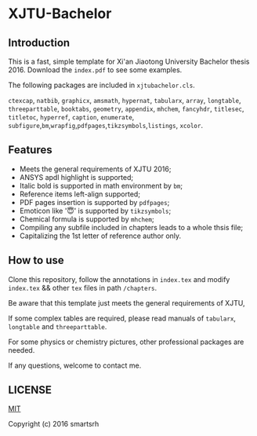 
# XJTU-Bachelor

## Introduction

This is a fast, simple template for Xi'an Jiaotong University Bachelor thesis 2016. Download the `index.pdf` to see some examples.

The following packages are included in `xjtubachelor.cls`.

`ctexcap`,  `natbib`,  `graphicx`,  `amsmath`,  `hypernat`,  `tabularx`,
  `array`,  `longtable`,  `threeparttable`,  `booktabs`,  `geometry`,  `appendix`,  `mhchem`,  `fancyhdr`,  `titlesec`,  `titletoc`,  `hyperref`,  `caption`, `enumerate`, `subfigure`,`bm`,`wrapfig`,`pdfpages`,`tikzsymbols`,`listings`, `xcolor`.

## Features

- Meets the general requirements of XJTU 2016;
- ANSYS apdl highlight is supported;
- Italic bold is supported in math environment by `bm`;
- Reference items left-align supported;
- PDF pages insertion is supported by `pdfpages`;
- Emoticon like '😇' is supported by `tikzsymbols`;
- Chemical formula is supported by `mhchem`;
- Compiling any subfile included in chapters leads to a whole thsis file;
- Capitalizing the 1st letter of reference author only.

## How to use

Clone this repository, follow the annotations in `index.tex`
and modify `index.tex` && other `tex` files in path `/chapters`.

Be aware that this template just meets the general requirements of XJTU,

If some complex tables are required, please read manuals of `tabularx`, `longtable` and `threeparttable`.

For some physics or chemistry pictures, other professional packages are needed.

If any questions, welcome to contact me.

## LICENSE

[MIT][1]

Copyright (c) 2016 smartsrh


  [1]: https://opensource.org/licenses/MIT
